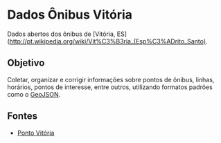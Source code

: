 Dados Ônibus Vitória
==================

Dados abertos dos ônibus de [Vitória, ES](http://pt.wikipedia.org/wiki/Vit%C3%B3ria_(Esp%C3%ADrito_Santo).

Objetivo
------------------

Coletar, organizar e corrigir informações sobre pontos de ônibus, linhas, horários, pontos de interesse,
entre outros, utilizando formatos padrões como o [GeoJSON](http://geojson.org/).

Fontes
------------------
- [Ponto Vitória](http://rast.vitoria.es.gov.br/pontovitoria/) 

